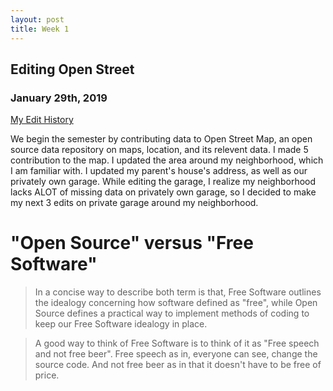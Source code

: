 ```yaml
---
layout: post
title: Week 1
---
```



## Editing Open Street 
### January 29th, 2019

[My Edit History](https://www.openstreetmap.org/user/yizongk_hunter/history)

We begin the semester by contributing data to Open Street Map, an open source data repository on maps, location, and its relevent data. I made 5 contribution to the map. I updated the area around my neighborhood, which I am familiar with. I updated my parent's house's address, as well as our privately own garage. While editing the garage, I realize my neighborhood lacks ALOT of missing data on privately own garage, so I decided to make my next 3 edits on private garage around my neighborhood.

# "Open Source" versus "Free Software"

> In a concise way to describe both term is that, Free Software outlines the idealogy concerning how software defined as "free", while Open Source defines a practical way to implement methods of coding to keep our Free Software idealogy in place. 

> A good way to think of Free Software is to think of it as "Free speech and not free beer". Free speech as in, everyone can see, change the source code. And not free beer as in that it doesn't have to be free of price.